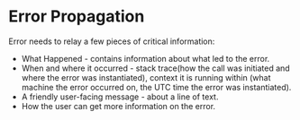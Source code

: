 # Error Propagation

Error needs to relay a few pieces of critical information:

* What Happened - contains information about what led to the error.
* When and where it occurred - stack trace(how the call was initiated and where the error was instantiated), context it is running within (what machine the error occurred on, the UTC time the error was instantiated).
* A friendly user-facing message - about a line of text.
* How the user can get more information on the error.
